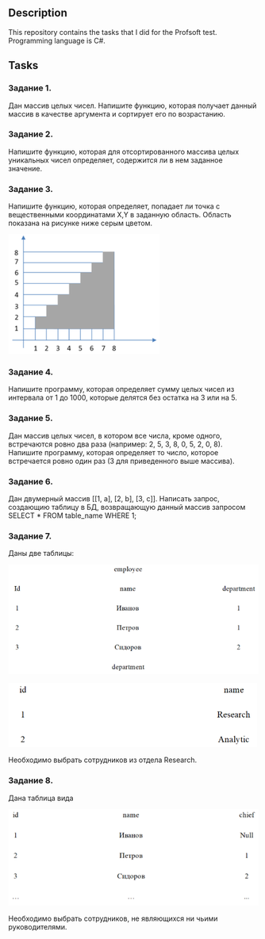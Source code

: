 ## Description
This repository contains the tasks that I did for the Profsoft test. Programming language is C#.
## Tasks
### Задание 1.
Дан массив целых чисел. Напишите функцию, которая получает данный массив в качестве аргумента и сортирует его по возрастанию.
### Задание 2.
Напишите функцию, которая для отсортированного массива целых уникальных чисел определяет, содержится ли в нем заданное значение.
### Задание 3.
Напишите функцию, которая определяет, попадает ли точка с вещественными координатами X,Y в заданную область. 
Область показана на рисунке ниже серым цветом.

![alt text](https://github.com/hokage-mlg/ProfsoftTestTasks/blob/master/Img1.png?raw=true)

### Задание 4.
Напишите программу, которая определяет сумму целых чисел из интервала от 1 до 1000, которые делятся без остатка на 3 или на 5.
### Задание 5.
Дан массив целых чисел, в котором все числа, кроме одного, встречаются ровно два раза (например: 2, 5, 3, 8, 0, 5, 2, 0, 8). 
Напишите программу, которая определяет то число, которое встречается ровно один раз (3 для приведенного выше массива).
### Задание 6.
Дан двумерный массив [[1, a], [2, b], [3, c]]. 
Написать запрос, создающию таблицу в БД, возвращающую данный массив запросом SELECT * FROM table_name WHERE 1;
### Задание 7.
Даны две таблицы:

![alt text](https://github.com/hokage-mlg/ProfsoftTestTasks/blob/master/Img2.png?raw=true)

![alt text](https://github.com/hokage-mlg/ProfsoftTestTasks/blob/master/Img3.png?raw=true)

Необходимо выбрать сотрудников из отдела Research.
### Задание 8.
Дана таблица вида

![alt text](https://github.com/hokage-mlg/ProfsoftTestTasks/blob/master/Img4.png?raw=true)

Необходимо выбрать сотрудников, не являющихся ни чьими руководителями.
